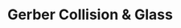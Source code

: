 ---
title: "Gerber Collision & Glass"
url: /woodhaven/gerber-collision-und-glass/
shop: Autowerkstatt
---